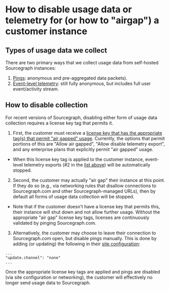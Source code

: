 # How to disable usage data or telemetry for (or how to "airgap") a customer instance

## Types of usage data we collect

There are two primary ways that we collect usage data from self-hosted Sourcegraph instances:

1. [Pings](https://sourcegraph.com/docs/admin/pings#pings): anonymous and pre-aggregated data packets).
2. [Event-level telemetry](https://sourcegraph.com/docs/dev/background-information/telemetry): still fully anonymous, but includes full user event/activity stream.

## How to disable collection

For recent versions of Sourcegraph, disabling either form of usage data collection requires a license key tag that permits it.

1. First, the customer must receive a [license key that has the appropriate tag(s) that permit "air gapped" usage](departments/technical-success/ce/process/license_key.md). Currently, the options that permit portions of this are "Allow air gapped", "Allow disable telemetry export", and any enterprise plans that explicitly permit "air gapped" usage.

- When this license key tag is applied to the customer instance, event-level telemetry exports (#2 in the [list above](#types-of-usage-data-we-collect)) will be automatically stopped.

2. Second, the customer may actually "air gap" their instance at this point. If they do so (e.g., via networking rules that disallow connections to Sourcegraph.com and other Sourcegraph-managed URLs), then by default all forms of usage data collection will be stopped.

- Note that if the customer doesn't have a license key that permits this, their instance will shut down and not allow further usage. Without the appropriate "air gap" license key tags, licenses are continuously validated by pinging Sourcegraph.com.

3. Alternatively, the customer may choose to leave their connection to Sourcegraph.com open, but disable pings manually. This is done by adding (or updating) the following in their [site configuration](https://sourcegraph.com/docs/admin/config/site_config#reference):

```
...
"update.channel": "none"
...
```

Once the appropriate license key tags are applied and pings are disabled (via site configuration or networking), the customer will effectively no longer send usage data to Sourcegraph.
